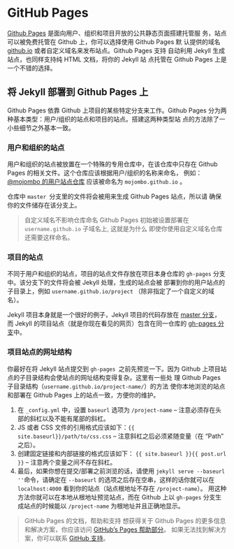 # GitHub Pages

[Github Pages](http://pages.github.com/) 是面向用户、组织和项目开放的公共静态页面搭建托管服 务，站点可以被免费托管在 Github 上，你可以选择使用 Github Pages 默 认提供的域名 [github.io](github.io) 或者自定义域名来发布站点。Github Pages 支持 自动利用 Jekyll 生成站点，也同样支持纯 HTML 文档，将你的 Jekyll 站 点托管在 Github Pages 上是一个不错的选择。

## 将 Jekyll 部署到 Github Pages 上

Github Pages 依靠 Github 上项目的某些特定分支来工作。Github Pages 分为两种基本类型：用户/组织的站点和项目的站点。搭建这两种类型站 点的方法除了一小些细节之外基本一致。

### 用户和组织的站点

用户和组织的站点被放置在一个特殊的专用仓库中，在该仓库中只存在 Github Pages 的相关文件。这个仓库应该根据用户/组织的名称来命名， 例如： [@mojombo 的用户站点仓库](https://github.com/mojombo/mojombo.github.io) 应该被命名为 `mojombo.github.io` 。

仓库中 `master `分支里的文件将会被用来生成 Github Pages 站点，所以请 确保你的文件储存在该分支上。

> 自定义域名不影响仓库命名
> Github Pages 初始被设置部署在  `username.github.io` 子域名上, 这就是为什么 即使你使用自定义域名仓库还需要这样命名。

### 项目的站点

不同于用户和组织的站点，项目的站点文件存放在项目本身仓库的 `gh-pages` 分支中。该分支下的文件将会被 Jekyll 处理，生成的站点会被 部署到你的用户站点的子目录上，例如 `username.github.io/project` （除非指定了一个自定义的域名）。

Jekyll 项目本身就是一个很好的例子，Jekyll 项目的代码存放在 [master 分支](https://github.com/jekyll/jekyll)， 而 Jekyll 的项目站点（就是你现在看见的网页）包含在同一仓库的 [gh-pages 分支](https://github.com/jekyll/jekyll/tree/gh-pages)中。

### 项目站点的网址结构

你最好在将 Jekyll 站点提交到 `gh-pages `之前先预览一下。因为 Github 上项目站点的子目录结构会使站点的网址结构变得复杂。这里有一些处 理 Github Pages 子目录结构（`username.github.io/project-name/`）的方法 使你本地浏览的站点和部署在 Github Pages 上的站点一致，方便你的维护。

 1. 在 `_config.yml` 中，设置 `baseurl` 选项为 `/project-name` – 注意必须存在头部的斜杠以及不能有尾部的斜杠。
 2. JS 或者 CSS 文件的引用格式应该如下：`{{ site.baseurl}}/path/to/css.css` – 注意斜杠之后必须紧随变量（在 “Path” 之后）。
 3. 创建固定链接和内部链接的格式应该如下： `{{ site.baseurl }}{{ post.url }}` – 注意两个变量之间不存在斜杠。
 4. 最后，如果你想在提交/部署之前浏览的话，请使用 `jekyll serve --baseurl ''`命令，请确定在 `--baseurl` 的选项之后存在空串，这样的话你就可以在 `localhost:4000` 看到你的站点（站点根地址不存在 `/project-name`）。
用这种方法你就可以在本地从根地址预览站点，而在 Github 上以 `gh-pages` 分支生成站点的时候能以 `/project-name` 为根地址并且正确地显示。

> GitHub Pages 的文档，帮助和支持
> 想获得关于 Github Pages 的更多信息和解决方案，你应该访问 [GitHub’s Pages 帮助部分](https://help.github.com/categories/20/articles)。 如果无法找到解决方案，你可以联系 [GitHub 支持](https://github.com/contact)。